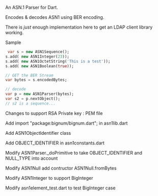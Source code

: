 An ASN.1 Parser for Dart.

Encodes & decodes ASN1 using BER encoding.

There is *just* enough implementation here to
get an LDAP client library working.


Sample

```dart
 var s = new ASN1Sequence();
s.add( new ASN1Integer(23));
s.add( new ASN1OctetString('This is a test'));
s.add( new ASN1Boolean(true));

// GET the BER Stream
var bytes = s.encodedBytes;

// decode
var p = new ASN1Parser(bytes);
var s2 = p.nextObject();
// s2 is a sequence...
```

Changes to support RSA Private key : PEM file

Add import "package:bignum/bignum.dart"; in asn1lib.dart

Add ASN1ObjectIdentifier class 

Add OBJECT_IDENTIFIER in asn1constants.dart

Modify ASN1Parser._doPrimitive to take OBJECT_IDENTIFIER and NULL_TYPE into account

Modify ASN1Null add contructor ASN1Null.fromBytes

Modify ASN1Integer to support BigInteger

Modify asn1element_test.dart to test BigInteger case